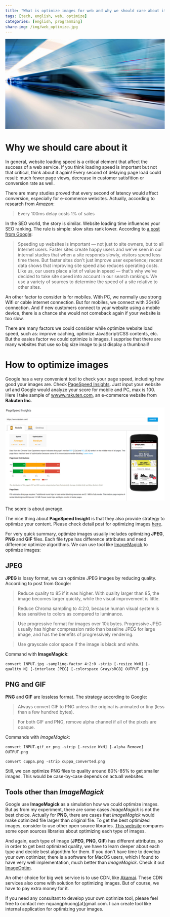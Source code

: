 ```yaml
---
title: "What is optimize images for web and why we should care about it"
tags: [tech, english, web, optimize]
categories: [english, programming]
share-img: /img/web_optimize.jpg
---
```


![](/img/web_optimize.jpg)

# Why we should care about it

In general, website loading speed is a critical element that affect the success of a web service. If you think loading speed is important but not that critical, think about it again! Every second of delaying page load could result: much fewer page views, decrease in customer satisfition or conversion rate as well.

There are many studies proved that every second of latency would affect conversion, especially for e-commerce websites. Actually, according to research from *Amazon*:

> Every 100ms delay costs 1% of sales

In the SEO world, the story is similar. Website loading time influences your SEO ranking. The rule is simple: slow sites rank lower. According to [a post from Google](https://webmasters.googleblog.com/2010/04/using-site-speed-in-web-search-ranking.html):

> Speeding up websites is important — not just to site owners, but to all Internet users. 
Faster sites create happy users and we've seen in our internal studies that when a site responds slowly, visitors spend less time there. But faster sites don't just improve user experience; recent data shows that improving site speed also reduces operating costs. 
Like us, our users place a lot of value in speed — that's why we've decided to take site speed into account in our search rankings. We use a variety of sources to determine the speed of a site relative to other sites.

An other factor to consider is for mobiles. With PC, we normally use strong Wifi or cable internet connection. But for mobiles, we connect with 3G/4G connection. And if new customers connect to your website using a mobile device, there is a chance she would not comeback again if your website is too slow.

There are many factors we could consider while optimize website load speed, such as: improve caching, optimize JavaScript/CSS contents, etc. But the easies factor we could optimize is images. I supprise that there are many websites that use so big size image to just display a thumbnail!

<script async src="//pagead2.googlesyndication.com/pagead/js/adsbygoogle.js"></script>
<ins class="adsbygoogle"
     style="display:block; text-align:center;"
     data-ad-layout="in-article"
     data-ad-format="fluid"
     data-ad-client="ca-pub-2750437710821247"
     data-ad-slot="8905029259"></ins>
<script>
     (adsbygoogle = window.adsbygoogle || []).push({});
</script>

# How to optimize images

Google has a very convenient tool to check your page speed, including how good your images are. Check [PageSpeed Insights](https://developers.google.com/speed/pagespeed/insights/). Just input your website url and Google would analyze your score for mobile and PC, max is 100. Here I take sample of [wwww.rakuten.com](www.rakuten.com), an e-commerce website from **Rakuten Inc**.

![](/img/pagespeed_insight_sample.png)

The score is about average.

The nice thing about **PageSpeed Insight** is that they also provide strategy to optimize your content. Please check detail post for optimizing images [here](https://developers.google.com/speed/docs/insights/OptimizeImages).

For very quick summary, optimize images usually includes optimizing **JPEG**, **PNG** and **GIF** files. Each file type has difference attributes and need difference optimize algorithms. We can use tool like [ImageMagick](http://www.imagemagick.org/script/index.php) to optimize images:

<script async src="//pagead2.googlesyndication.com/pagead/js/adsbygoogle.js"></script>
<ins class="adsbygoogle"
     style="display:block; text-align:center;"
     data-ad-layout="in-article"
     data-ad-format="fluid"
     data-ad-client="ca-pub-2750437710821247"
     data-ad-slot="8905029259"></ins>
<script>
     (adsbygoogle = window.adsbygoogle || []).push({});
</script>

## JPEG

**JPEG** is lossy format, we can optimize JPEG images by reducing quality. According to post from Google:

> Reduce quality to 85 if it was higher. With quality larger than 85, the image becomes larger quickly, while the visual improvement is little.

> Reduce Chroma sampling to 4:2:0, because human visual system is less sensitive to colors as compared to luminance.

> Use progressive format for images over 10k bytes. Progressive JPEG usually has higher compression ratio than baseline JPEG for large image, and has the benefits of progressively rendering.

> Use grayscale color space if the image is black and white.

Command with **ImageMagick**:

```
convert INPUT.jpg -sampling-factor 4:2:0 -strip [-resize WxH] [-quality N] [-interlace JPEG] [-colorspace Gray/sRGB] OUTPUT.jpg
```

## PNG and GIF

**PNG** and **GIF** are lossless format. The strategy according to Google:

> Always convert GIF to PNG unless the original is animated or tiny (less than a few hundred bytes).

> For both GIF and PNG, remove alpha channel if all of the pixels are opaque.

Commands with *ImageMagick*:

```
convert INPUT.gif_or_png -strip [-resize WxH] [-alpha Remove] OUTPUT.png
```

```
convert cuppa.png -strip cuppa_converted.png
```

Still, we can optimize PNG files to quality around 80%-85% to get smaller images. This would be case-by-case depends on actuall websites.

## Tools other than *ImageMagick*

Google use **ImageMagick** as a simulation how we could optimize images. But as from my experiment, there are some cases *ImageMagick* is not the best choice. Actually for **PNG**, there are cases that *ImageMagick* would make optimized file larger than original file. To get the best optimized images, consider to use other open source libraries. [This website](https://jamiemason.github.io/ImageOptim-CLI/) compares some open sources libraries about optimizing each type of images.

And again, each type of image (**JPEG**, **PNG**, **GIF**) has different attributes, so in order to get best optimized quality, we have to learn deeper about each type and decide best algorithm for them. If you don't have time to develop your own optimizer, there is a software for MacOS users, which I found to have very well implementation, much better than *ImageMagick*. Check it out [ImageOptim](https://imageoptim.com/mac).

An other choice for big web service is to use CDN, like [Akamai](https://www.akamai.com/). These CDN services also come with solution for optimizing images. But of course, we have to pay extra money for it.

If you need any consultant to develop your own optimize tool, please feel free to contact me: nquangphuong[at]gmail.com. I can create tool like internal application for optimizing your images.

<script async src="//pagead2.googlesyndication.com/pagead/js/adsbygoogle.js"></script>
<ins class="adsbygoogle"
     style="display:block; text-align:center;"
     data-ad-layout="in-article"
     data-ad-format="fluid"
     data-ad-client="ca-pub-2750437710821247"
     data-ad-slot="8905029259"></ins>
<script>
     (adsbygoogle = window.adsbygoogle || []).push({});
</script>